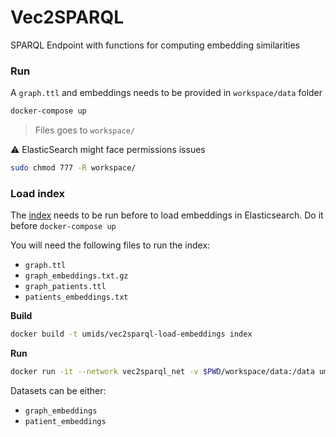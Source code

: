 # Vec2SPARQL
SPARQL Endpoint with functions for computing embedding similarities

### Run

A `graph.ttl` and embeddings needs to be provided in `workspace/data` folder

```bash
docker-compose up
```

> Files goes to `workspace/`

⚠️ ElasticSearch might face permissions issues

```bash
sudo chmod 777 -R workspace/
```

### Load index

The [index](https://github.com/bio-ontology-research-group/vec2sparql/tree/master/index) needs to be run before to load embeddings in Elasticsearch. Do it before `docker-compose up` 

You will need the following files to run the index:

* `graph.ttl`
* `graph_embeddings.txt.gz`
* `graph_patients.ttl`
* `patients_embeddings.txt`

**Build**

```bash
docker build -t umids/vec2sparql-load-embeddings index
```

**Run**

```bash
docker run -it --network vec2sparql_net -v $PWD/workspace/data:/data umids/vec2sparql-load-embeddings -d patient_embeddings -f /data/patients_embeddings.txt
```

Datasets can be either:

* `graph_embeddings`
* `patient_embeddings`

